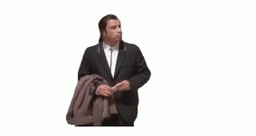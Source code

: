 <!--
[![LinkedIn](https://img.shields.io/badge/-linkedin-black?style=for-the-badge&logo=linkedin&logoColor=0a66c2)](https://www.linkedin.com/in/xshpakx/)
-->
[![GIF](https://github.com/xshpakx/xshpakx/blob/main/assets/johntravolta.gif)](https://www.linkedin.com/in/xshpakx/)